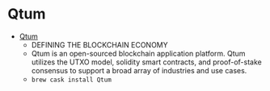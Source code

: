 # Qtum
- [Qtum](https://qtum.org/)
  -  DEFINING THE BLOCKCHAIN ECONOMY
  - Qtum is an open-sourced blockchain application platform. Qtum utilizes the UTXO model, solidity smart contracts, and proof-of-stake consensus to support a broad array of industries and use cases.
  - `brew cask install Qtum`
